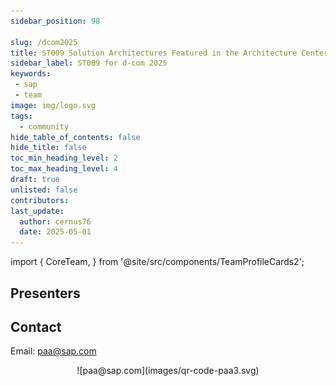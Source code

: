 ```yaml
---
sidebar_position: 98

slug: /dcom2025
title: ST009 Solution Architectures Featured in the Architecture Center
sidebar_label: ST009 for d-com 2025
keywords:
 - sap
 - team
image: img/logo.svg
tags:
  - community
hide_table_of_contents: false
hide_title: false
toc_min_heading_level: 2
toc_max_heading_level: 4
draft: true
unlisted: false
contributors:
last_update:
  author: cernus76
  date: 2025-05-01
---
```


import {
  CoreTeam,
} from '@site/src/components/TeamProfileCards2';

## Presenters

<CoreTeam />

## Contact

Email: paa@sap.com

<center>
![paa@sap.com](images/qr-code-paa3.svg)
</center>
